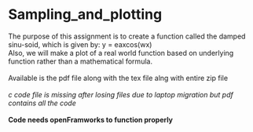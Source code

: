 # Sampling_and_plotting
The purpose of this assignment is to create a function called the damped sinu-soid, which is given by: y = eaxcos(wx) <br>
Also, we will make a plot of a real world function based on underlying function rather than a mathematical formula. <br> <br>
Available is the pdf file along with the tex file alng with entire zip file <br> <br>
_c code file is missing after losing files due to laptop migration but pdf contains all the code_ <br> <br>
**Code needs openFramworks to function properly**
